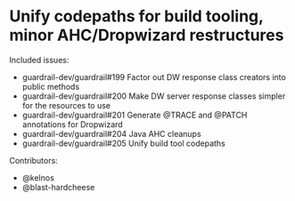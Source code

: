 Unify codepaths for build tooling, minor AHC/Dropwizard restructures
====

Included issues:
- guardrail-dev/guardrail#199 Factor out DW response class creators into public methods
- guardrail-dev/guardrail#200 Make DW server response classes simpler for the resources to use
- guardrail-dev/guardrail#201 Generate @TRACE and @PATCH annotations for Dropwizard
- guardrail-dev/guardrail#204 Java AHC cleanups
- guardrail-dev/guardrail#205 Unify build tool codepaths

Contributors:
- @kelnos
- @blast-hardcheese
